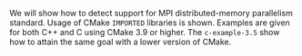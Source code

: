 We will show how to detect support for MPI distributed-memory parallelism
standard. Usage of CMake `IMPORTED` libraries is shown.
Examples are given for both C++ and C using CMake 3.9 or higher.
The `c-example-3.5` show how to attain the same goal with a lower version of
CMake.
